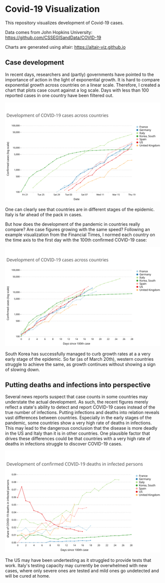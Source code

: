 # Covid-19 Visualization
This repository visualizes development of Covid-19 cases. 

Data comes from John Hopkins University: https://github.com/CSSEGISandData/COVID-19

Charts are generated using altair: https://altair-viz.github.io

## Case development
In recent days, researchers and (partly) governments have pointed to the importance of action in the light of exponential growth. It is hard to compare exponential growth across countries on a linear scale. Therefore, I created a chart that plots case count against a log scale. Days with less than 100 reported cases in one country have been filtered out.

![](./charts/cases_per_day.svg)

One can clearly see that countries are in different stages of the epidemic. Italy is far ahead of the pack in cases. 

But how does the development of the pandemic in countries really compare? Are case figures growing with the same speed? Following an example visualization from the Financial Times, I normed each country on the time axis to the first day with the 100th confirmed COVID-19 case:

![](./charts/covid_cases.svg)

South Korea has successfully managed to curb growth rates at a a very early stage of the epidemic. So far (as of March 20th), western countries struggle to achieve the same, as growth continues without showing a sign of slowing down.

## Putting deaths and infections into perspective
Several news reports suspect that case counts in some countries may understate the actual development. As such, the recent figures merely reflect a state's ability to detect and report COVID-19 cases instead of the true number of infections. Putting infections and deaths into relation reveals vast differences between countries. Especially in the early stages of the pandemic, some countries show a very high rate of deaths in infections. This may lead to the dangerous conclusion that the disease is more deadly in the US and Italy than it is in other countries. One plausible factor that drives these differences could be that countries with a very high rate of deaths in infections struggle to discover COVID-19 cases.

![](./charts/deaths_infections_100.svg)

The US may have been undertesting as it struggled to provide tests that work. Italy's testing capacity may currently be overwhelmed with new cases, where only severe ones are tested and mild ones go undetected and will be cured at home.
